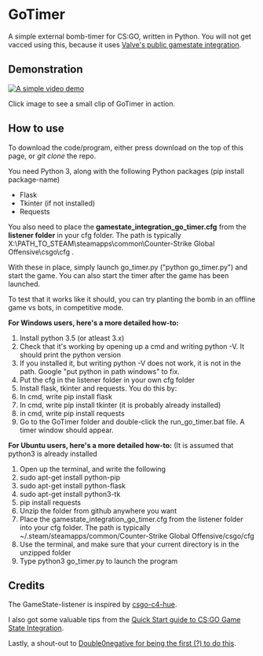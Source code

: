 # GoTimer
A simple external bomb-timer for CS:GO, written in Python. You will not get vacced using this, because it uses [Valve's public gamestate integration](https://developer.valvesoftware.com/wiki/Counter-Strike:_Global_Offensive_Game_State_Integration).

## Demonstration
[![A simple video demo](http://img.youtube.com/vi/tEdAwi1Hqbk/0.jpg)](http://www.youtube.com/watch?v=tEdAwi1Hqbk)

Click image to see a small clip of GoTimer in action.

## How to use
To download the code/program, either press download on the top of this page, or *git clone* the repo.

You need Python 3, along with the following Python packages (pip install package-name)
* Flask
* Tkinter (if not installed)
* Requests

You also need to place the **gamestate_integration_go_timer.cfg** from the **listener folder** in your cfg folder. The path is typically  X:\PATH_TO_STEAM\steamapps\common\Counter-Strike Global Offensive\csgo\cfg .

With these in place, simply launch go_timer.py ("python go_timer.py") and start the game. You can also start the timer after the game has been launched.

To test that it works like it should, you can try planting the bomb in an offline game vs bots, in competitive mode.

**For Windows users, here's a more detailed how-to:**

1. Install python 3.5 (or atleast 3.x) 
2. Check that it's working by opening up a cmd and writing python -V. It should print the python version 
3. If you installed it, but writing python -V does not work, it is not in the path. Google "put python in path windows" to fix. 
4. Put the cfg in the listener folder in your own cfg folder 
5. Install flask, tkinter and requests. You do this by: 
6. In cmd, write pip install flask 
7. In cmd, write pip install tkinter (it is probably already installed) 
8. in cmd, write pip install requests 
9. Go to the GoTimer folder and double-click the run_go_timer.bat file. A timer window should appear. 

**For Ubuntu users, here's a more detailed how-to:** 
(It is assumed that python3 is already installed

1. Open up the terminal, and write the following
2. sudo apt-get install python-pip
3. sudo apt-get install python-flask
4. sudo apt-get install python3-tk
5. pip install requests
6. Unzip the folder from github anywhere you want
7. Place the gamestate_integration_go_timer.cfg from the listener folder into your cfg folder. The path is typically ~/.steam/steamapps/common/Counter-Strike Global Offensive/csgo/cfg
8. Use the terminal, and make sure that your current directory is in the unzipped folder
9. Type python3 go_timer.py to launch the program

## Credits
The GameState-listener is inspired by [csgo-c4-hue](https://github.com/doobix/csgo-c4-hue).

I also got some valuable tips from the [Quick Start guide to CS:GO Game State Integration](https://github.com/tsuriga/csgo-gsi-qsguide).

Lastly, a shout-out to [Double0negative for being the first (?) to do this](https://github.com/Double0negative/CSGO-HUD).
